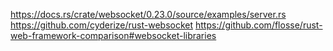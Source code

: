 

https://docs.rs/crate/websocket/0.23.0/source/examples/server.rs
https://github.com/cyderize/rust-websocket
https://github.com/flosse/rust-web-framework-comparison#websocket-libraries